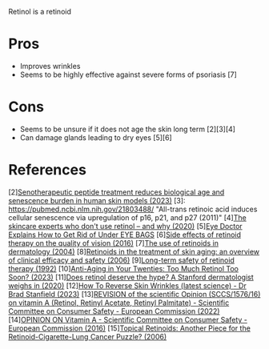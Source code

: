 Retinol is a retinoid

# Pros
- Improves wrinkles
- Seems to be highly effective against severe forms of psoriasis [7] 

# Cons

- Seems to be unsure if it does not age the skin long term [2][3][4]
- Can damage glands leading to dry eyes [5][6]

# References

[1]: https://www.reddit.com/r/longevity/comments/13qj34w/senotherapeutic_peptide_treatment_reduces/ "Senotherapeutic peptide treatment reduces biological age and senescence burden in human skin models (2023)"
[2][Senotherapeutic peptide treatment reduces biological age and senescence burden in human skin models (2023)](https://www.nature.com/articles/s41514-023-00109-1)
[3]: https://pubmed.ncbi.nlm.nih.gov/21803488/ "All-trans retinoic acid induces cellular senescence via upregulation of p16, p21, and p27 (2011)"
[4][The skincare experts who don't use retinol – and why (2020)](https://www.standard.co.uk/beauty/skincare-experts-who-don-t-use-retinol-a4240481.html)
[5][Eye Doctor Explains How to Get Rid of Under EYE BAGS](https://youtu.be/hql6k88BKP8?t=257)
[6][Side effects of retinoid therapy on the quality of vision (2016)](https://pubmed.ncbi.nlm.nih.gov/27749251/)
[7][The use of retinoids in dermatology (2004)](https://pubmed.ncbi.nlm.nih.gov/15181752/)
[8][Retinoids in the treatment of skin aging: an overview of clinical efficacy and safety (2006)](https://www.ncbi.nlm.nih.gov/pmc/articles/PMC2699641/)
[9][Long-term safety of retinoid therapy (1992)](https://www.jaad.org/article/S0190-9622(08)80257-5/pdf)
[10][Anti-Aging in Your Twenties: Too Much Retinol Too Soon? (2023)](https://intothegloss.com/2013/03/anti-aging-in-your-twenties-too-much-too-soon-skin-care-products-retinol/)
[11][Does retinol deserve the hype? A Stanford dermatologist weighs in (2020)](https://scopeblog.stanford.edu/2020/08/06/does-retinol-deserve-the-hype-a-stanford-dermatologist-weighs-in/)
[12][How To Reverse Skin Wrinkles (latest science) - Dr Brad Stanfield (2023)](https://www.youtube.com/watch?v=Xp4qNm13yoM)
[13][REVISION of the scientific Opinion (SCCS/1576/16) on vitamin A (Retinol, Retinyl Acetate, Retinyl Palmitate) - Scientific Committee on Consumer Safety - European Commission (2022)](https://health.ec.europa.eu/system/files/2022-10/sccs_o_261.pdf)
[14][OPINION ON Vitamin A - Scientific Committee on Consumer Safety - European Commission (2016)](https://ec.europa.eu/health/scientific_committees/consumer_safety/docs/sccs_o_199.pdf)
[15][Topical Retinoids: Another Piece for the Retinoid-Cigarette-Lung Cancer Puzzle? (2006)](https://www.jto.org/article/S1556-0864(15)30391-9/fulltext)